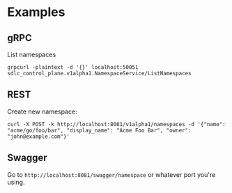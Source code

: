 # Examples


## gRPC

List namespaces

```shell
grpcurl -plaintext -d '{}' localhost:50051 sdlc_control_plane.v1alpha1.NamespaceService/ListNamespaces
```

## REST

Create new namespace:

```shell
curl -X POST -k http://localhost:8081/v1alpha1/namespaces -d '{"name": "acme/go/foo/bar", "display_name": "Acme Foo Bar", "owner": "john@example.com"}'
```

## Swagger

Go to `http://localhost:8081/swagger/namespace` or whatever port you're using.